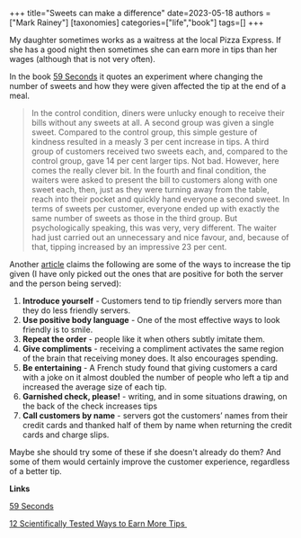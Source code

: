 +++
title="Sweets can make a difference"
date=2023-05-18
authors = ["Mark Rainey"]
[taxonomies]
categories=["life","book"]
tags=[]
+++

My daughter sometimes works as a waitress at the local Pizza Express. If she has a good night then sometimes she can earn more in tips than her wages (although that is not very often).

<!-- more -->

In the book [59 Seconds](<[59 Seconds](https://www.amazon.co.uk/59-Seconds-Think-Little-Change-ebook/dp/B003GUBINE)>) it quotes an experiment where changing the number of sweets and how they were given affected the tip at the end of a meal.

> In the control condition, diners were unlucky enough to receive their bills without any sweets at all. A second group was given a single sweet. Compared to the control group, this simple gesture of kindness resulted in a measly 3 per cent increase in tips. A third group of customers received two sweets each, and, compared to the control group, gave 14 per cent larger tips. Not bad. However, here comes the really clever bit. In the fourth and final condition, the waiters were asked to present the bill to customers along with one sweet each, then, just as they were turning away from the table, reach into their pocket and quickly hand everyone a second sweet. In terms of sweets per customer, everyone ended up with exactly the same number of sweets as those in the third group. But psychologically speaking, this was very, very different. The waiter had just carried out an unnecessary and nice favour, and, because of that, tipping increased by an impressive 23 per cent. 

Another [article](https://scitechdaily.com/12-scientifically-tested-ways-to-earn-more-tips/?utm_content=cmp-true) claims the following are some of the ways to increase the tip given (I have only picked out the ones that are positive for both the server and the person being served):

1. **Introduce yourself** - Customers tend to tip friendly servers more than they do less friendly servers. 
2. **Use positive body language** - One of the most effective ways to look friendly is to smile.
3. **Repeat the order** - people like it when others subtly imitate them.
4. **Give compliments** - receiving a compliment activates the same region of the brain that receiving money does. It also encourages spending.
5. **Be entertaining** - A French study found that giving customers a card with a joke on it almost doubled the number of people who left a tip and increased the average size of each tip. 
6. **Garnished check, please!** - writing, and in some situations drawing, on the back of the check increases tips
7. **Call customers by name** - servers got the customers’ names from their credit cards and thanked half of them by name when returning the credit cards and charge slips.

Maybe she should try some of these if she doesn't already do them? And some of them would certainly improve the customer experience, regardless of a better tip.

__Links__

[59 Seconds](https://www.amazon.co.uk/59-Seconds-Think-Little-Change-ebook/dp/B003GUBINE) 

[12 Scientifically Tested Ways to Earn More Tips ](https://scitechdaily.com/12-scientifically-tested-ways-to-earn-more-tips)


